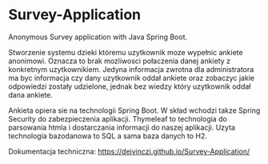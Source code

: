 # Survey-Application
Anonymous Survey application with Java Spring Boot.

Stworzenie systemu dzieki któremu uzytkownik moze wypełnic ankiete anonimowi. Oznacza to brak
mozliwosci połaczenia danej ankiety z konkretnym uzytkownikiem. Jedyna informacja zwrotna dla
administratora ma byc informacja czy dany uzytkownik oddał ankiete oraz zobaczyc jakie odpowiedzi
zostały udzielone, jednak bez wiedzy który uzytkownik oddał dana ankiete.

Ankieta opiera sie na technologii Spring Boot. W skład wchodzi takze Spring Security do zabezpieczenia
aplikacji. Thymeleaf to technologia do parsowania htmla i dostarczania informacji do naszej
aplikacji. Uzyta technologia bazodanowa to SQL a sama baza danych to H2.

Dokumentacja techniczna: https://dejvinczi.github.io/Survey-Application/
